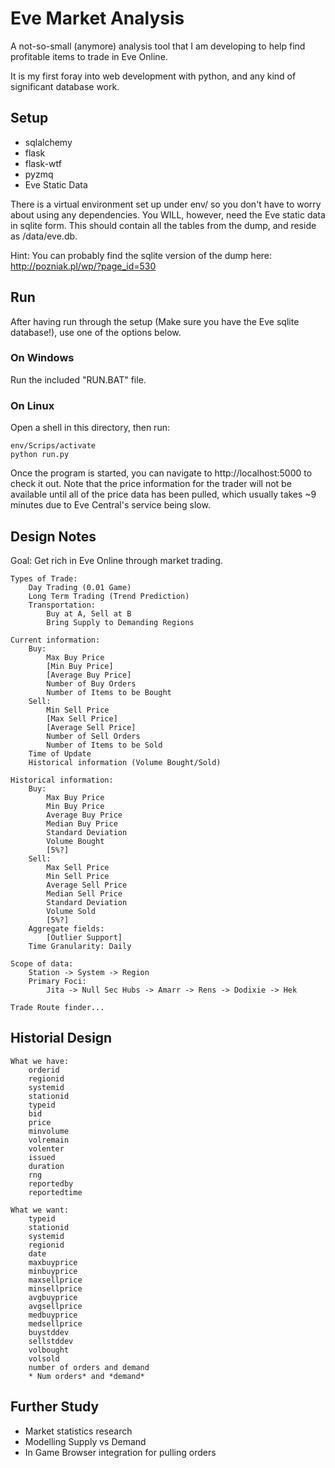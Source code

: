 Eve Market Analysis
===================

A not-so-small (anymore) analysis tool that I am developing to help find profitable items to trade in Eve Online.

It is my first foray into web development with python, and any kind of significant database work.

Setup
-----
* sqlalchemy
* flask
* flask-wtf
* pyzmq
* Eve Static Data

There is a virtual environment set up under env/ so you don't have to worry about using any dependencies.
You WILL, however, need the Eve static data in sqlite form. This should contain all the tables from the dump, and reside as /data/eve.db.

Hint: You can probably find the sqlite version of the dump here: http://pozniak.pl/wp/?page_id=530

Run
---
After having run through the setup (Make sure you have the Eve sqlite database!), use one of the options below.

### On Windows
Run the included "RUN.BAT" file.

### On Linux
Open a shell in this directory, then run:
```
env/Scrips/activate
python run.py
```

Once the program is started, you can navigate to http://localhost:5000 to check it out. Note that the price information for the trader will not be available until all of the price data has been pulled, which usually takes ~9 minutes due to Eve Central's service being slow.

Design Notes
------------

Goal:
	Get rich in Eve Online through market trading.

	Types of Trade:
		Day Trading (0.01 Game)
		Long Term Trading (Trend Prediction)
		Transportation:
			Buy at A, Sell at B
			Bring Supply to Demanding Regions

	Current information:
		Buy:
			Max Buy Price
			[Min Buy Price]
			[Average Buy Price]
			Number of Buy Orders
			Number of Items to be Bought
		Sell:
			Min Sell Price
			[Max Sell Price]
			[Average Sell Price]
			Number of Sell Orders
			Number of Items to be Sold
		Time of Update
		Historical information (Volume Bought/Sold)

	Historical information:
		Buy:
			Max Buy Price
			Min Buy Price
			Average Buy Price
			Median Buy Price
			Standard Deviation
			Volume Bought
			[5%?]
		Sell:
			Max Sell Price
			Min Sell Price
			Average Sell Price
			Median Sell Price
			Standard Deviation
			Volume Sold
			[5%?]
		Aggregate fields:
			[Outlier Support]
		Time Granularity: Daily

	Scope of data:
		Station -> System -> Region
		Primary Foci:
			Jita -> Null Sec Hubs -> Amarr -> Rens -> Dodixie -> Hek

	Trade Route finder...

Historial Design
----------------
    What we have:
        orderid
        regionid
        systemid
        stationid
        typeid
        bid
        price
        minvolume
        volremain
        volenter
        issued
        duration
        rng
        reportedby
        reportedtime

    What we want:
        typeid
        stationid
        systemid
        regionid
        date
        maxbuyprice
        minbuyprice
        maxsellprice
        minsellprice
        avgbuyprice
        avgsellprice
        medbuyprice
        medsellprice
        buystddev
        sellstddev
        volbought
        volsold
        number of orders and demand
        * Num orders* and *demand*

Further Study
-------------
* Market statistics research
* Modelling Supply vs Demand
* In Game Browser integration for pulling orders